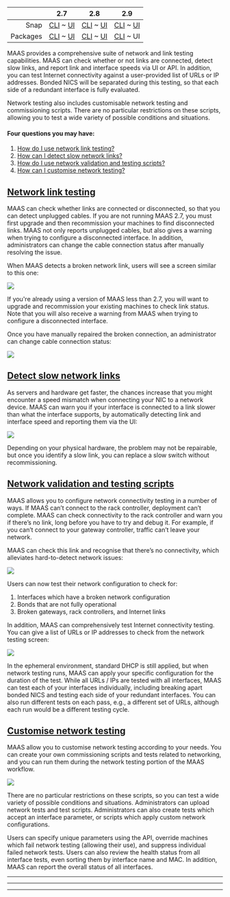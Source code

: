 <!-- deb-2-7-cli
||2.7|2.8|2.9|
|-----:|:-----:|:-----:|:-----:|
|Snap|[CLI](/t/network-testing/2934) ~ [UI](/t/network-testing/2935)|[CLI](/t/network-testing/2936) ~ [UI](/t/network-testing/2937)|[CLI](/t/network-testing/2938) ~ [UI](/t/network-testing/2939)|
|Packages|CLI ~ [UI](/t/network-testing/2941)|[CLI](/t/network-testing/2942) ~ [UI](/t/network-testing/2943)|[CLI](/t/network-testing/2944) ~ [UI](/t/network-testing/2945)|
 deb-2-7-cli -->

<!-- deb-2-7-ui
||2.7|2.8|2.9|
|-----:|:-----:|:-----:|:-----:|
|Snap|[CLI](/t/network-testing/2934) ~ [UI](/t/network-testing/2935)|[CLI](/t/network-testing/2936) ~ [UI](/t/network-testing/2937)|[CLI](/t/network-testing/2938) ~ [UI](/t/network-testing/2939)|
|Packages|[CLI](/t/network-testing/2940) ~ UI|[CLI](/t/network-testing/2942) ~ [UI](/t/network-testing/2943)|[CLI](/t/network-testing/2944) ~ [UI](/t/network-testing/2945)|
 deb-2-7-ui -->

<!-- deb-2-8-cli
||2.7|2.8|2.9|
|-----:|:-----:|:-----:|:-----:|
|Snap|[CLI](/t/network-testing/2934) ~ [UI](/t/network-testing/2935)|[CLI](/t/network-testing/2936) ~ [UI](/t/network-testing/2937)|[CLI](/t/network-testing/2938) ~ [UI](/t/network-testing/2939)|
|Packages|[CLI](/t/network-testing/2940) ~ [UI](/t/network-testing/2941)|CLI ~ [UI](/t/network-testing/2943)|[CLI](/t/network-testing/2944) ~ [UI](/t/network-testing/2945)|
 deb-2-8-cli -->

<!-- deb-2-8-ui
||2.7|2.8|2.9|
|-----:|:-----:|:-----:|:-----:|
|Snap|[CLI](/t/network-testing/2934) ~ [UI](/t/network-testing/2935)|[CLI](/t/network-testing/2936) ~ [UI](/t/network-testing/2937)|[CLI](/t/network-testing/2938) ~ [UI](/t/network-testing/2939)|
|Packages|[CLI](/t/network-testing/2940) ~ [UI](/t/network-testing/2941)|[CLI](/t/network-testing/2942) ~ UI|[CLI](/t/network-testing/2944) ~ [UI](/t/network-testing/2945)|
 deb-2-8-ui -->

<!-- deb-2-9-cli
||2.7|2.8|2.9|
|-----:|:-----:|:-----:|:-----:|
|Snap|[CLI](/t/network-testing/2934) ~ [UI](/t/network-testing/2935)|[CLI](/t/network-testing/2936) ~ [UI](/t/network-testing/2937)|[CLI](/t/network-testing/2938) ~ [UI](/t/network-testing/2939)|
|Packages|[CLI](/t/network-testing/2940) ~ [UI](/t/network-testing/2941)|[CLI](/t/network-testing/2942) ~ [UI](/t/network-testing/2943)|CLI ~ [UI](/t/network-testing/2945)|
 deb-2-9-cli -->

||2.7|2.8|2.9|
|-----:|:-----:|:-----:|:-----:|
|Snap|[CLI](/t/network-testing/2934) ~ [UI](/t/network-testing/2935)|[CLI](/t/network-testing/2936) ~ [UI](/t/network-testing/2937)|[CLI](/t/network-testing/2938) ~ [UI](/t/network-testing/2939)|
|Packages|[CLI](/t/network-testing/2940) ~ [UI](/t/network-testing/2941)|[CLI](/t/network-testing/2942) ~ [UI](/t/network-testing/2943)|[CLI](/t/network-testing/2944) ~ UI|

<!-- snap-2-7-cli
||2.7|2.8|2.9|
|-----:|:-----:|:-----:|:-----:|
|Snap|CLI ~ [UI](/t/network-testing/2935)|[CLI](/t/network-testing/2936) ~ [UI](/t/network-testing/2937)|[CLI](/t/network-testing/2938) ~ [UI](/t/network-testing/2939)|
|Packages|[CLI](/t/network-testing/2940) ~ [UI](/t/network-testing/2941)|[CLI](/t/network-testing/2942) ~ [UI](/t/network-testing/2943)|[CLI](/t/network-testing/2944) ~ [UI](/t/network-testing/2945)|
 snap-2-7-cli -->

<!-- snap-2-7-ui
||2.7|2.8|2.9|
|-----:|:-----:|:-----:|:-----:|
|Snap|[CLI](/t/network-testing/2934) ~ UI|[CLI](/t/network-testing/2936) ~ [UI](/t/network-testing/2937)|[CLI](/t/network-testing/2938) ~ [UI](/t/network-testing/2939)|
|Packages|[CLI](/t/network-testing/2940) ~ [UI](/t/network-testing/2941)|[CLI](/t/network-testing/2942) ~ [UI](/t/network-testing/2943)|[CLI](/t/network-testing/2944) ~ [UI](/t/network-testing/2945)|
 snap-2-7-ui -->

<!-- snap-2-8-cli
||2.7|2.8|2.9|
|-----:|:-----:|:-----:|:-----:|
|Snap|[CLI](/t/network-testing/2934) ~ [UI](/t/network-testing/2935)|CLI ~ [UI](/t/network-testing/2937)|[CLI](/t/network-testing/2938) ~ [UI](/t/network-testing/2939)|
|Packages|[CLI](/t/network-testing/2940) ~ [UI](/t/network-testing/2941)|[CLI](/t/network-testing/2942) ~ [UI](/t/network-testing/2943)|[CLI](/t/network-testing/2944) ~ [UI](/t/network-testing/2945)|
 snap-2-8-cli -->

<!-- snap-2-8-ui
||2.7|2.8|2.9|
|-----:|:-----:|:-----:|:-----:|
|Snap|[CLI](/t/network-testing/2934) ~ [UI](/t/network-testing/2935)|[CLI](/t/network-testing/2936) ~ UI|[CLI](/t/network-testing/2938) ~ [UI](/t/network-testing/2939)|
|Packages|[CLI](/t/network-testing/2940) ~ [UI](/t/network-testing/2941)|[CLI](/t/network-testing/2942) ~ [UI](/t/network-testing/2943)|[CLI](/t/network-testing/2944) ~ [UI](/t/network-testing/2945)|
 snap-2-8-ui -->

<!-- snap-2-9-cli
||2.7|2.8|2.9|
|-----:|:-----:|:-----:|:-----:|
|Snap|[CLI](/t/network-testing/2934) ~ [UI](/t/network-testing/2935)|[CLI](/t/network-testing/2936) ~ [UI](/t/network-testing/2937)|CLI ~ [UI](/t/network-testing/2939)|
|Packages|[CLI](/t/network-testing/2940) ~ [UI](/t/network-testing/2941)|[CLI](/t/network-testing/2942) ~ [UI](/t/network-testing/2943)|[CLI](/t/network-testing/2944) ~ [UI](/t/network-testing/2945)|
 snap-2-9-cli -->

<!-- snap-2-9-ui
||2.7|2.8|2.9|
|-----:|:-----:|:-----:|:-----:|
|Snap|[CLI](/t/network-testing/2934) ~ [UI](/t/network-testing/2935)|[CLI](/t/network-testing/2936) ~ [UI](/t/network-testing/2937)|[CLI](/t/network-testing/2938) ~ UI|
|Packages|[CLI](/t/network-testing/2940) ~ [UI](/t/network-testing/2941)|[CLI](/t/network-testing/2942) ~ [UI](/t/network-testing/2943)|[CLI](/t/network-testing/2944) ~ [UI](/t/network-testing/2945)|
 snap-2-9-ui -->

MAAS provides a comprehensive suite of network and link testing capabilities.  MAAS can check whether or not links are connected, detect slow links, and report link and interface speeds via UI or API.  In addition, you can test Internet connectivity against a user-provided list of URLs or IP addresses.  Bonded NICS will be separated during this testing, so that each side of a redundant interface is fully evaluated.

Network testing also includes customisable network testing and commissioning scripts. There are no particular restrictions on these scripts, allowing you to test a wide variety of possible conditions and situations.

#### Four questions you may have:

1. [How do I use network link testing?](#heading--network-link-testing)
2. [How can I detect slow network links?](#heading--slow-link-detection)
3. [How do I use network validation and testing scripts?](#heading--network-validation-scripts-and-testing)
4. [How can I customise network testing?](#heading--customisable-network-testing)

<a href="#heading--network-link-testing"><h2 id="heading--network-link-testing">Network link testing</h2></a>

MAAS can check whether links are connected or disconnected, so that you can detect unplugged cables.  If you are not running MAAS 2.7, you must first upgrade and then recommission your machines to find disconnected links.  MAAS not only reports unplugged cables, but also gives a warning when trying to configure a disconnected interface.  In addition, administrators can change the cable connection status after manually resolving the issue.

<!-- snap-2-7-cli snap-2-8-cli snap-2-9-cli deb-2-7-cli deb-2-8-cli deb-2-9-cli
To check network testing results, enter the following command:

```
maas $PROFILE interfaces read $SYSTEM_ID \
| jq -r '(["LINK_NAME","LINK_CONNECTED?","LINK_SPEED", "I/F_SPEED"]
| (., map(length*"-"))), (.[] | [.name, .link_connected, .link_speed, .interface_speed])
| @tsv' | column -t
```

which produces an output similar to this:

```
LINK_NAME  LINK_CONNECTED?  LINK_SPEED  I/F_SPEED
---------  ---------------  ----------  ---------
ens3       false            -           1 Gpbs
```

From this screen, you can see that the `ens3` link is not connected (hence an unreported link speed). 
snap-2-7-cli snap-2-8-cli snap-2-9-cli deb-2-7-cli deb-2-8-cli deb-2-9-cli -->

When MAAS detects a broken network link, users will see a screen similar to this one: 

<a href="https://discourse.maas.io/uploads/default/original/1X/687feb2ddea8b317f0deba239bcb1779fd5f33d3.jpeg" target = "_blank"><img src="https://discourse.maas.io/uploads/default/original/1X/687feb2ddea8b317f0deba239bcb1779fd5f33d3.jpeg"></a> 

If you're already using a version of MAAS less than 2.7, you will want to upgrade and recommission your existing machines to check link status.  Note that you will also receive a warning from MAAS when trying to configure a disconnected interface.

Once you have manually repaired the broken connection, an administrator can change cable connection status:

<!-- snap-2-7-cli snap-2-8-cli snap-2-9-cli deb-2-7-cli deb-2-8-cli deb-2-9-cli
```
maas $PROFILE interface update $SYSTEM_ID $INTERFACE_ID link_connected=true
```
snap-2-7-cli snap-2-8-cli snap-2-9-cli deb-2-7-cli deb-2-8-cli deb-2-9-cli -->

<a href="https://discourse.maas.io/uploads/default/original/1X/b8b24a2e5fbc40b6469a24733a518b510cf0d955.jpeg" target = "_blank"><img src="https://discourse.maas.io/uploads/default/original/1X/b8b24a2e5fbc40b6469a24733a518b510cf0d955.jpeg"></a> 

<a href="#heading--slow-link-detection"><h2 id="heading--slow-link-detection">Detect slow network links</h2></a>

<!-- snap-2-7-cli snap-2-8-cli snap-2-9-cli deb-2-7-cli deb-2-8-cli deb-2-9-cli
As servers and hardware get faster, the chances increase that you might encounter a speed mismatch when connecting your NIC to a network device.  MAAS can warn you if your interface is connected to a link slower than what the interface supports, when you run the above command:

```
maas $PROFILE interfaces read $SYSTEM_ID \
| jq -r '(["LINK_NAME","LINK_CONNECTED?","LINK_SPEED", "I/F_SPEED"]
| (., map(length*"-"))), (.[] | [.name, .link_connected, .link_speed, .interface_speed])
| @tsv' | column -t
```

From the resulting output, you can detect when your link/interface speeds are slower than expected. Depending on your physical hardware, the problem may not be repairable, but once you identify a slow link, you can replace a slow switch without recommissioning.  

snap-2-7-cli snap-2-8-cli snap-2-9-cli deb-2-7-cli deb-2-8-cli deb-2-9-cli -->

As servers and hardware get faster, the chances increase that you might encounter a speed mismatch when connecting your NIC to a network device.  MAAS can warn you if your interface is connected to a link slower than what the interface supports, by automatically detecting link and interface speed and reporting them via the UI:

<a href="https://discourse.maas.io/uploads/default/original/1X/e73a81df222f44c0b364eefcd0880e2a84c7303b.jpeg" target = "_blank"><img src="https://discourse.maas.io/uploads/default/original/1X/e73a81df222f44c0b364eefcd0880e2a84c7303b.jpeg"></a>  

Depending on your physical hardware, the problem may not be repairable, but once you identify a slow link, you can replace a slow switch without recommissioning.  

<!-- snap-2-7-cli snap-2-8-cli snap-2-9-cli deb-2-7-cli deb-2-8-cli deb-2-9-cli

Administrators can change or update the link and interface speeds after manual changes
to the connection:

```
maas $PROFILE interface update $SYSTEM_ID $INTERFACE_ID link_speed=$NEW_LINK_SPEED \
interface_speed=$NEW_INTERFACE_SPEED
```

snap-2-7-cli snap-2-8-cli snap-2-9-cli deb-2-7-cli deb-2-8-cli deb-2-9-cli -->

<a href="#heading--network-validation-scripts-and-testing"><h2 id="heading--network-validation-scripts-and-testing">Network validation and testing scripts</h2></a>

MAAS allows you to configure network connectivity testing in a number of ways. If MAAS can’t connect to the rack controller, deployment can’t complete.  MAAS can check connectivity to the rack controller and warn you if there’s no link, long before you have to try and debug it. For example, if you can’t connect to your gateway controller, traffic can’t leave your network. 

MAAS can check this link and recognise that there’s no connectivity, which alleviates hard-to-detect network issues:

<a href="https://discourse.maas.io/uploads/default/original/1X/c4f81cb3ef1a90f0a46fb62c893a4cc9f7e5f45a.jpeg" target = "_blank"><img src="https://discourse.maas.io/uploads/default/original/1X/c4f81cb3ef1a90f0a46fb62c893a4cc9f7e5f45a.jpeg"></a> 

Users can now test their network configuration to check for:

1. Interfaces which have a broken network configuration
2. Bonds that are not fully operational
3. Broken gateways, rack controllers, and Internet links

<!-- snap-2-7-cli snap-2-8-cli snap-2-9-cli deb-2-7-cli deb-2-8-cli deb-2-9-cli
In addition, MAAS can comprehensively test Internet connectivity testing. You can give a list of URLs or IP addresses to check:

<a href="https://discourse.maas.io/uploads/default/original/1X/b92a8ca1821bc1ccf60cf7fddcb57f3fbeda4408.jpeg" target = "_blank"><img src="https://discourse.maas.io/uploads/default/original/1X/b92a8ca1821bc1ccf60cf7fddcb57f3fbeda4408.jpeg"></a> 
snap-2-7-cli snap-2-8-cli snap-2-9-cli deb-2-7-cli deb-2-8-cli deb-2-9-cli -->

In addition, MAAS can comprehensively test Internet connectivity testing. You can give a list of URLs or IP addresses to check from the network testing screen:

<a href="https://discourse.maas.io/uploads/default/original/1X/12dd87ce0bffd54c2e459c4dea850af5fcbe14d0.jpeg" target = "_blank"><img src="https://discourse.maas.io/uploads/default/original/1X/12dd87ce0bffd54c2e459c4dea850af5fcbe14d0.jpeg"></a> 

In the ephemeral environment, standard DHCP is still applied, but when network testing runs, MAAS can apply your specific configuration for the duration of the test.  While all URLs / IPs are tested with all interfaces, MAAS can test each of your interfaces individually, including breaking apart bonded NICS and testing each side of your redundant interfaces. You can also run different tests on each pass, e.g., a different set of URLs, although each run would be a different testing cycle.

<!-- snap-2-7-cli snap-2-8-cli snap-2-9-cli deb-2-7-cli deb-2-8-cli deb-2-9-cli
To test individual interfaces, for example, you could issue the following command:

<a href="https://discourse.maas.io/uploads/default/original/1X/7fadb56a2939f7a781510a55813141de03521e0d.jpeg" target = "_blank"><img src="https://discourse.maas.io/uploads/default/original/1X/7fadb56a2939f7a781510a55813141de03521e0d.jpeg"></a> 

Note that in this command, we are testing internet connectivity to the single interface "br0."
snap-2-7-cli snap-2-8-cli snap-2-9-cli deb-2-7-cli deb-2-8-cli deb-2-9-cli -->

<a href="#heading--customisable-network-testing"><h2 id="heading--customisable-network-testing">Customise network testing</h2></a>

MAAS allow you to customise network testing according to your needs.  You can create your own commissioning scripts and tests related to networking, and you can run them during the network testing portion of the MAAS workflow.

<a href="https://discourse.maas.io/uploads/default/original/1X/0dcf089dbd8efc2fc9d0782d3b15f47647e950b8.jpeg" target = "_blank"><img src="https://discourse.maas.io/uploads/default/original/1X/0dcf089dbd8efc2fc9d0782d3b15f47647e950b8.jpeg"></a> 

There are no particular restrictions on these scripts, so you can test a wide variety of possible conditions and situations.  Administrators can upload network tests and test scripts.  Administrators can also create tests which accept an interface parameter, or scripts which apply custom network configurations.  

Users can specify unique parameters using the API, override machines which fail network testing (allowing their use), and suppress individual failed network tests.  Users can also review the health status from all interface tests, even sorting them by interface name and MAC.  In addition, MAAS can report the overall status of all interfaces.

------
****
------